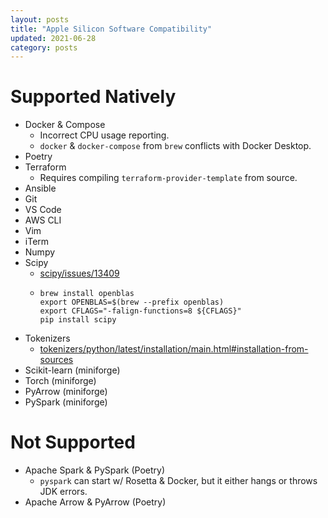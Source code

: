 ```yaml
---
layout: posts
title: "Apple Silicon Software Compatibility"
updated: 2021-06-28
category: posts
---
```


# Supported Natively
- Docker & Compose
  - Incorrect CPU usage reporting.
  - `docker` & `docker-compose` from `brew` conflicts with Docker Desktop.
- Poetry
- Terraform
  - Requires compiling `terraform-provider-template` from source.
- Ansible
- Git
- VS Code
- AWS CLI
- Vim
- iTerm
- Numpy
- Scipy
  - [scipy/issues/13409](https://github.com/scipy/scipy/issues/13409)
  - ```
    brew install openblas
    export OPENBLAS=$(brew --prefix openblas)
    export CFLAGS="-falign-functions=8 ${CFLAGS}"
    pip install scipy
    ```
- Tokenizers
  - [tokenizers/python/latest/installation/main.html#installation-from-sources](https://huggingface.co/docs/tokenizers/python/latest/installation/main.html#installation-from-sources)
- Scikit-learn (miniforge)
- Torch (miniforge)
- PyArrow (miniforge)
- PySpark (miniforge)

# Not Supported
- Apache Spark & PySpark (Poetry)
  - `pyspark` can start w/ Rosetta & Docker, but it either hangs or throws JDK errors. 
- Apache Arrow & PyArrow (Poetry)
